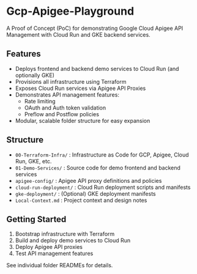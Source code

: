 # Gcp-Apigee-Playground

A Proof of Concept (PoC) for demonstrating Google Cloud Apigee API Management with Cloud Run and GKE backend services.

## Features
- Deploys frontend and backend demo services to Cloud Run (and optionally GKE)
- Provisions all infrastructure using Terraform
- Exposes Cloud Run services via Apigee API Proxies
- Demonstrates API management features:
  - Rate limiting
  - OAuth and Auth token validation
  - Preflow and Postflow policies
- Modular, scalable folder structure for easy expansion

## Structure
- `00-Terraform-Infra/` : Infrastructure as Code for GCP, Apigee, Cloud Run, GKE, etc.
- `01-Demo-Services/`   : Source code for demo frontend and backend services
- `apigee-config/`      : Apigee API proxy definitions and policies
- `cloud-run-deployment/` : Cloud Run deployment scripts and manifests
- `gke-deployment/`     : (Optional) GKE deployment manifests
- `Local-Context.md`    : Project context and design notes

## Getting Started
1. Bootstrap infrastructure with Terraform
2. Build and deploy demo services to Cloud Run
3. Deploy Apigee API proxies
4. Test API management features

See individual folder READMEs for details.
